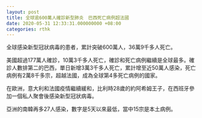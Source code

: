 ```yaml
---
layout: post
title: 全球逾600萬人確診新型肺炎　巴西死亡病例超法國
date: 2020-05-31 12:33:31.000000000 +08:00
categories: rthk
---
```


全球感染新型冠狀病毒的患者，累計突破600萬人，36萬9千多人死亡。

美國超過177萬人確診，10萬3千多人死亡，確診和死亡病例繼續是全球最多。確診人數排第二的巴西，單日新增3萬3千多人死亡，累計增至近50萬人感染，死亡病例有2萬8千多宗，超越法國，成為全球第4多死亡病例的國家。

在歐洲，意大利和法國疫情繼續緩和，比利時28歲的約阿希姆王子，在西班牙參加一個私人聚會後感染新型冠狀病毒。

亞洲的南韓再多27人感染，數字是5天以來最低，當中15宗是本土病例。
